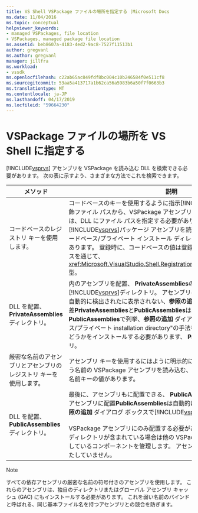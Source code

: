 ```yaml
---
title: VS Shell VSPackage ファイルの場所を指定する |Microsoft Docs
ms.date: 11/04/2016
ms.topic: conceptual
helpviewer_keywords:
- managed VSPackages, file location
- VSPackages, managed package file location
ms.assetid: beb8607a-4183-4ed2-9ac8-7527f11513b1
author: gregvanl
ms.author: gregvanl
manager: jillfra
ms.workload:
- vssdk
ms.openlocfilehash: c22ab65ac849fdf8bc004c10b246584f0e511cf8
ms.sourcegitcommit: 53aa5a413717a1b62ca56a5983b6a50f7f0663b3
ms.translationtype: MT
ms.contentlocale: ja-JP
ms.lasthandoff: 04/17/2019
ms.locfileid: "59664230"
---
```

# <a name="specifying-vspackage-file-location-to-the-vs-shell"></a>VSPackage ファイルの場所を VS Shell に指定する
[!INCLUDE[vsprvs](../../code-quality/includes/vsprvs_md.md)] アセンブリを VSPackage を読み込む DLL を検索できる必要があります。 次の表に示すよう、さまざまな方法でこれを検索できます。

| メソッド | 説明 |
| - | - |
| コードベースのレジストリ キーを使用します。 | コードベースのキーを使用するように指示[!INCLUDE[vsprvs](../../code-quality/includes/vsprvs_md.md)]を任意の完全修飾ファイル パスから、VSPackage アセンブリを読み込めません。 キーの値は、DLL にファイル パスを指定する必要があります。 これが最善の方法は、[!INCLUDE[vsprvs](../../code-quality/includes/vsprvs_md.md)]パッケージ アセンブリを読み込みます。 この手法は、「コードベース/プライベート インストール ディレクトリ方法」と呼ばれることがあります。 登録時に、コードベースの値は登録する属性クラスのインスタンスを通じて、<xref:Microsoft.VisualStudio.Shell.RegistrationAttribute.RegistrationContext>型。 |
| DLL を配置、 **PrivateAssemblies**ディレクトリ。 | 内のアセンブリを配置、 **PrivateAssemblies**のサブディレクトリ、[!INCLUDE[vsprvs](../../code-quality/includes/vsprvs_md.md)]ディレクトリ。 アセンブリに配置**PrivateAssemblies**が自動的に検出されたに表示されない、**参照の追加** ダイアログ ボックス。 間の差**PrivateAssemblies**と**PublicAssemblies**はアセンブリで**PublicAssemblies**で列挙、**参照の追加**  ダイアログ ボックス。 "コードベース/プライベート installation directory"の手法を使用しないように選択したかどうかをインストールする必要があります、 **PrivateAssemblies**ディレクトリ。 |
| 厳密な名前のアセンブリとアセンブリのレジストリ キーを使用します。 | アセンブリ キーを使用するにはように明示的に指示[!INCLUDE[vsprvs](../../code-quality/includes/vsprvs_md.md)]という名前の VSPackage アセンブリを読み込む、強力な。 アセンブリの厳密な名前キーの値があります。 |
| DLL を配置、 **PublicAssemblies**ディレクトリ。 | 最後に、アセンブリもに配置できる、 **PublicAssemblies**サブディレクトリ。 アセンブリに配置**PublicAssemblies**は自動的に検出し、も表示されます、**参照の追加** ダイアログ ボックスで[!INCLUDE[vsprvs](../../code-quality/includes/vsprvs_md.md)]します。<br /><br /> VSPackage アセンブリにのみ配置する必要があります、 **PublicAssemblies**ディレクトリが含まれている場合は他の VSPackage 開発者が再利用を想定しているコンポーネントを管理します。 アセンブリの大半は、この条件を満たしていません。 |

> [!NOTE]
>  すべての依存アセンブリの厳密な名前の符号付きのアセンブリを使用します。 これらのアセンブリは、独自のディレクトリまたはグローバル アセンブリ キャッシュ (GAC) にもインストールする必要があります。 これを弱い名前のバインドと呼ばれる、同じ基本ファイル名を持つアセンブリとの競合を防ぎます。